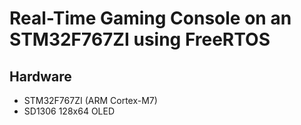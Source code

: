 # Real-Time Gaming Console on an STM32F767ZI using FreeRTOS

## Hardware

* STM32F767ZI (ARM Cortex-M7)
* SD1306 128x64 OLED
